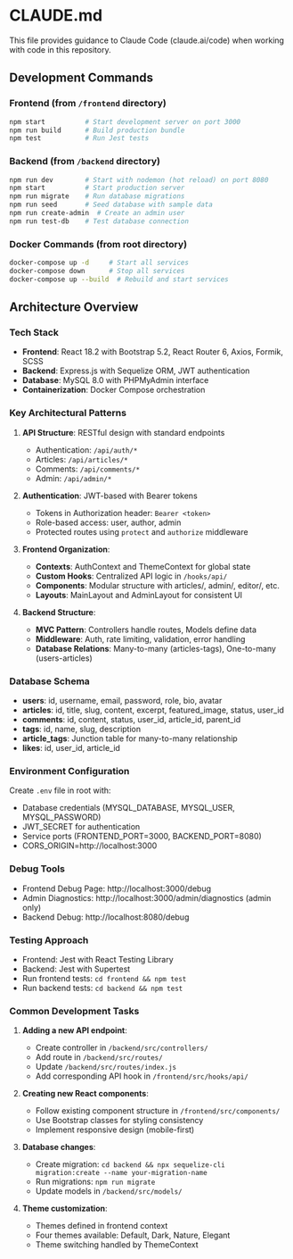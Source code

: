 # CLAUDE.md

This file provides guidance to Claude Code (claude.ai/code) when working with code in this repository.

## Development Commands

### Frontend (from `/frontend` directory)
```bash
npm start          # Start development server on port 3000
npm run build      # Build production bundle
npm test           # Run Jest tests
```

### Backend (from `/backend` directory)
```bash
npm run dev        # Start with nodemon (hot reload) on port 8080
npm start          # Start production server
npm run migrate    # Run database migrations
npm run seed       # Seed database with sample data
npm run create-admin  # Create an admin user
npm run test-db    # Test database connection
```

### Docker Commands (from root directory)
```bash
docker-compose up -d     # Start all services
docker-compose down      # Stop all services
docker-compose up --build  # Rebuild and start services
```
## Architecture Overview

### Tech Stack
- **Frontend**: React 18.2 with Bootstrap 5.2, React Router 6, Axios, Formik, SCSS
- **Backend**: Express.js with Sequelize ORM, JWT authentication
- **Database**: MySQL 8.0 with PHPMyAdmin interface
- **Containerization**: Docker Compose orchestration

### Key Architectural Patterns

1. **API Structure**: RESTful design with standard endpoints
   - Authentication: `/api/auth/*`
   - Articles: `/api/articles/*`
   - Comments: `/api/comments/*`
   - Admin: `/api/admin/*`

2. **Authentication**: JWT-based with Bearer tokens
   - Tokens in Authorization header: `Bearer <token>`
   - Role-based access: user, author, admin
   - Protected routes using `protect` and `authorize` middleware

3. **Frontend Organization**:
   - **Contexts**: AuthContext and ThemeContext for global state
   - **Custom Hooks**: Centralized API logic in `/hooks/api/`
   - **Components**: Modular structure with articles/, admin/, editor/, etc.
   - **Layouts**: MainLayout and AdminLayout for consistent UI

4. **Backend Structure**:
   - **MVC Pattern**: Controllers handle routes, Models define data
   - **Middleware**: Auth, rate limiting, validation, error handling
   - **Database Relations**: Many-to-many (articles-tags), One-to-many (users-articles)

### Database Schema
- **users**: id, username, email, password, role, bio, avatar
- **articles**: id, title, slug, content, excerpt, featured_image, status, user_id
- **comments**: id, content, status, user_id, article_id, parent_id
- **tags**: id, name, slug, description
- **article_tags**: Junction table for many-to-many relationship
- **likes**: id, user_id, article_id

### Environment Configuration
Create `.env` file in root with:
- Database credentials (MYSQL_DATABASE, MYSQL_USER, MYSQL_PASSWORD)
- JWT_SECRET for authentication
- Service ports (FRONTEND_PORT=3000, BACKEND_PORT=8080)
- CORS_ORIGIN=http://localhost:3000

### Debug Tools
- Frontend Debug Page: http://localhost:3000/debug
- Admin Diagnostics: http://localhost:3000/admin/diagnostics (admin only)
- Backend Debug: http://localhost:8080/debug

### Testing Approach
- Frontend: Jest with React Testing Library
- Backend: Jest with Supertest
- Run frontend tests: `cd frontend && npm test`
- Run backend tests: `cd backend && npm test`

### Common Development Tasks

1. **Adding a new API endpoint**:
   - Create controller in `/backend/src/controllers/`
   - Add route in `/backend/src/routes/`
   - Update `/backend/src/routes/index.js`
   - Add corresponding API hook in `/frontend/src/hooks/api/`

2. **Creating new React components**:
   - Follow existing component structure in `/frontend/src/components/`
   - Use Bootstrap classes for styling consistency
   - Implement responsive design (mobile-first)

3. **Database changes**:
   - Create migration: `cd backend && npx sequelize-cli migration:create --name your-migration-name`
   - Run migrations: `npm run migrate`
   - Update models in `/backend/src/models/`

4. **Theme customization**:
   - Themes defined in frontend context
   - Four themes available: Default, Dark, Nature, Elegant
   - Theme switching handled by ThemeContext
